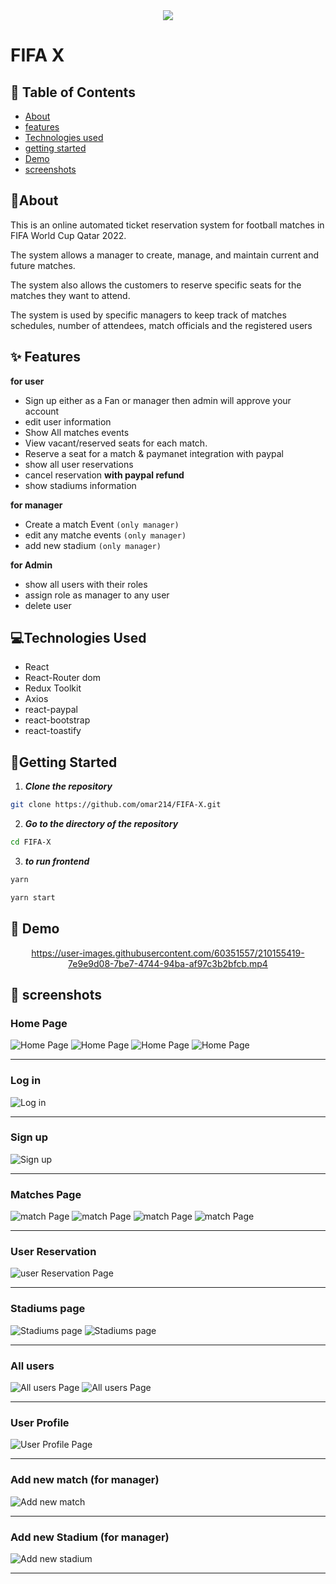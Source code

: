 <div name = "demo" align="center" width=800>
  <img src='./screenshots/cover2.png'>
</div>

# FIFA X

## 📝 Table of Contents

- [About](#about)
- [features](#features)
- [Technologies used](#build)
- [getting started](#start)
- [Demo](#demo)
- [screenshots](#screenshots)

## 🚩About<a name = "about"></a>

This is an online automated ticket reservation system for football matches in FIFA World Cup Qatar 2022.

The system allows a manager to create, manage, and maintain current and future matches.

The system also allows the customers to reserve specific seats for the matches they want to attend.

The system is used by specific managers to keep track of matches
schedules, number of attendees, match officials and the registered users

## ✨ Features <a name = "features"></a>

**for user**

- Sign up either as a Fan or manager then admin will approve your account
- edit user information
- Show All matches events
- View vacant/reserved seats for each match.
- Reserve a seat for a match & paymanet integration with paypal
- show all user reservations
- cancel reservation **with paypal refund**
- show stadiums information

**for manager**

- Create a match Event `(only manager)`
- edit any matche events `(only manager)`
- add new stadium `(only manager)`

**for Admin**

- show all users with their roles
- assign role as manager to any user
- delete user

## 💻Technologies Used<a name = "build"></a>

- React
- React-Router dom
- Redux Toolkit
- Axios
- react-paypal
- react-bootstrap
- react-toastify

## 🏁Getting Started <a name = "start"></a>

1. **_Clone the repository_**

```bash
git clone https://github.com/omar214/FIFA-X.git

```

2. **_Go to the directory of the repository_**

```bash
cd FIFA-X

```

3. **_to run frontend_**

```bash
yarn

yarn start

```

## 🎥 Demo<a name = "demo"></a>

<div name = "demo" align="center" width=1189>




https://user-images.githubusercontent.com/60351557/210155419-7e9e9d08-7be7-4744-94ba-af97c3b2bfcb.mp4



</div>

## 🎥 screenshots<a name = "screenshots"></a>

### Home Page

![Home Page](./screenshots/home1.png)
![Home Page](./screenshots/home2.png)
![Home Page](./screenshots/home3.png)
![Home Page](./screenshots/home4.png)

  <hr />

### Log in

![Log in](./screenshots/login.png)

  <hr />

### Sign up

![Sign up](./screenshots/signup.png)

  <hr />

### Matches Page

![match Page](./screenshots/matches.png)
![match Page](./screenshots/match-details.png)
![match Page](./screenshots/match-details2.png)
![match Page](./screenshots/paypal-integration.png)

  <hr />

### User Reservation

![user Reservation Page](./screenshots/user-reservation.png)

  <hr />

### Stadiums page

![Stadiums page](./screenshots/stadiums1.png)
![Stadiums page](./screenshots/stadiums2.png)

  <hr />

### All users

![All users Page](./screenshots/all-users.png)
![All users Page](./screenshots/all-users2.png)

  <hr />

### User Profile

![User Profile Page](./screenshots/userProfile.png)

  <hr />

### Add new match (for manager)

![Add new match](./screenshots/add-new-match.png)

  <hr />

### Add new Stadium (for manager)

![Add new stadium](./screenshots/add-new-stadium.png)

  <hr />
